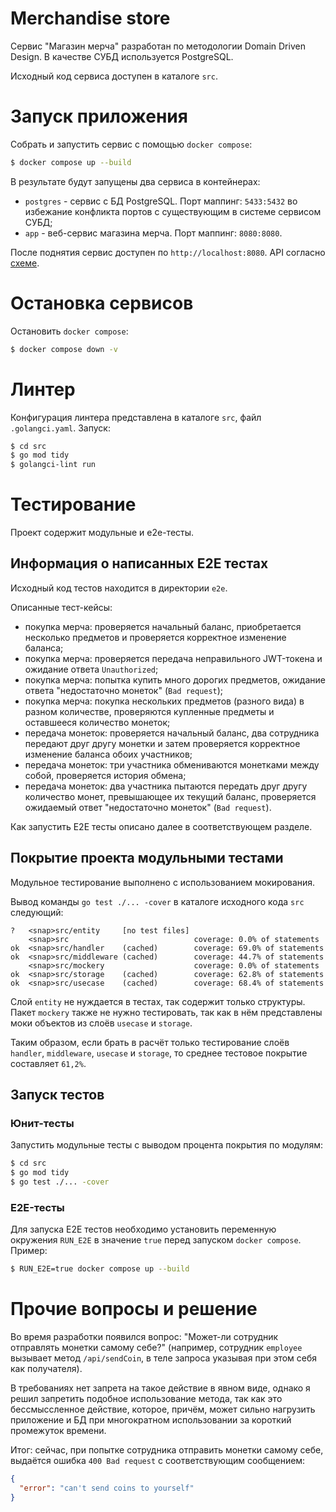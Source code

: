# Merchandise store

Сервис "Магазин мерча" разработан по методологии Domain Driven Design. В качестве СУБД используется PostgreSQL.

Исходный код сервиса доступен в каталоге `src`.

# Запуск приложения

Собрать и запустить сервис с помощью `docker compose`:

```bash
$ docker compose up --build
```

В результате будут запущены два сервиса в контейнерах:
- `postgres` - сервис с БД PostgreSQL. Порт маппинг: `5433:5432` во избежание конфликта портов с существующим в системе сервисом СУБД;
- `app` - веб-сервис магазина мерча. Порт маппинг: `8080:8080`.

После поднятия сервис доступен по `http://localhost:8080`. API согласно [схеме](https://github.com/avito-tech/tech-internship/blob/main/Tech%20Internships/Backend/Backend-trainee-assignment-winter-2025/schema.yaml).

# Остановка сервисов

Остановить `docker compose`:

```bash
$ docker compose down -v
```

# Линтер

Конфигурация линтера представлена в каталоге `src`, файл `.golangci.yaml`. Запуск:
```bash
$ cd src
$ go mod tidy
$ golangci-lint run
```

# Тестирование

Проект содержит модульные и e2e-тесты.

## Информация о написанных E2E тестах

Исходный код тестов находится в директории `e2e`.

Описанные тест-кейсы:
- покупка мерча: проверяется начальный баланс, приобретается несколько предметов и проверяется корректное изменение баланса;
- покупка мерча: проверяется передача неправильного JWT-токена и ожидание ответа `Unauthorized`;
- покупка мерча: попытка купить много дорогих предметов, ожидание ответа "недостаточно монеток" (`Bad request`);
- покупка мерча: покупка нескольких предметов (разного вида) в разном количестве, проверяются купленные предметы и оставшееся количество монеток;
- передача монеток: проверяется начальный баланс, два сотрудника передают друг другу монетки и затем проверяется корректное изменение баланса обоих участников;
- передача монеток: три участника обмениваются монетками между собой, проверяется история обмена;
- передача монеток: два участника пытаются передать друг другу количество монет, превышающее их текущий баланс, проверяется ожидаемый ответ "недостаточно монеток" (`Bad request`).

Как запустить E2E тесты описано далее в соответствующем разделе.

## Покрытие проекта модульными тестами

Модульное тестирование выполнено с использованием мокирования.

Вывод команды `go test ./... -cover` в каталоге исходного кода `src` следующий:

```
?   <snap>src/entity     [no test files]
    <snap>src                            coverage: 0.0% of statements
ok  <snap>src/handler    (cached)        coverage: 69.0% of statements
ok  <snap>src/middleware (cached)        coverage: 44.7% of statements
    <snap>src/mockery                    coverage: 0.0% of statements
ok  <snap>src/storage    (cached)        coverage: 62.8% of statements
ok  <snap>src/usecase    (cached)        coverage: 68.4% of statements
```

Слой `entity` не нуждается в тестах, так содержит только структуры. Пакет `mockery` также не нужно тестировать, так как в нём представлены моки объектов из слоёв `usecase` и `storage`.

Таким образом, если брать в расчёт только тестирование слоёв `handler`, `middleware`, `usecase` и `storage`, то среднее тестовое покрытие составляет `61,2%`.

## Запуск тестов

### Юнит-тесты

Запустить модульные тесты с выводом процента покрытия по модулям:

```bash
$ cd src
$ go mod tidy
$ go test ./... -cover
```

### E2E-тесты

Для запуска E2E тестов необходимо установить переменную окружения `RUN_E2E` в значение `true` перед запуском `docker compose`. Пример:

```bash
$ RUN_E2E=true docker compose up --build
```

# Прочие вопросы и решение

Во время разработки появился вопрос: "Может-ли сотрудник отправлять монетки самому себе?" (например, сотрудник `employee` вызывает метод `/api/sendCoin`, в теле запроса указывая при этом себя как получателя).

В требованиях нет запрета на такое действие в явном виде, однако я решил запретить подобное использование метода, так как это бессмыссленное действие, которое, причём, может сильно нагрузить приложение и БД при многократном использовании за короткий промежуток времени.

Итог: сейчас, при попытке сотрудника отправить монетки самому себе, выдаётся ошибка `400 Bad request` с соответствующим сообщением:
```json
{
  "error": "can't send coins to yourself"
}
```
